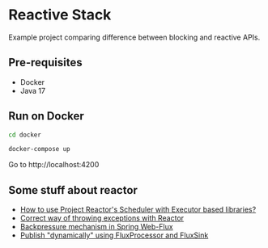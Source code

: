 # Reactive Stack

Example project comparing difference between blocking and reactive APIs.

## Pre-requisites

- Docker
- Java 17

## Run on Docker

```bash
cd docker

docker-compose up
```

Go to http://localhost:4200

## Some stuff about reactor

- [How to use Project Reactor's Scheduler with Executor based libraries?](https://stackoverflow.com/a/60798321/1362157)
- [Correct way of throwing exceptions with Reactor](https://stackoverflow.com/a/53596358/1362157)
- [Backpressure mechanism in Spring Web-Flux](https://stackoverflow.com/a/52245213/1362157)
- [Publish "dynamically" using FluxProcessor and FluxSink](https://stackoverflow.com/a/51377484/1362157)
